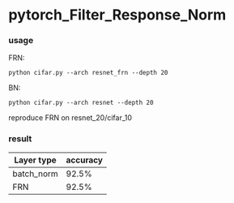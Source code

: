 # pytorch_Filter_Response_Norm
### usage
FRN:

`python cifar.py --arch resnet_frn --depth 20`

BN:

`python cifar.py --arch resnet --depth 20`


reproduce FRN on resnet_20/cifar_10

### result

| Layer type |accuracy |
| ------ | ------ | 
| batch_norm | 92.5% | 
| FRN | 92.5% | 

